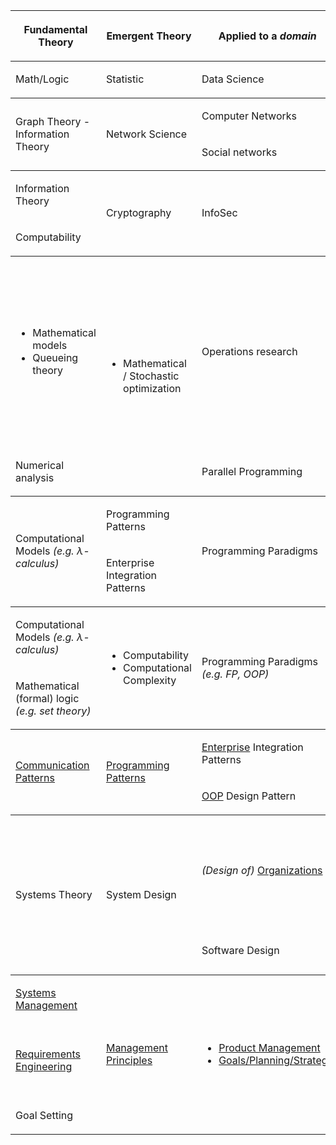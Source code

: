 
<table>
  <tr>
    <th><p>Fundamental Theory</p>
</th>
    <th><p>Emergent Theory</p>
</th>
    <th><p>Applied to a <em>domain</em></p>
</th>
    <th><p>Applied to the real world</p>
</th>
  </tr>
  <tbody>
    <tr>
      <td><p>Math/Logic</p>
</td>
      <td><p>Statistic</p>
</td>
      <td><p>Data Science</p>
</td>
      <td><p>Data Engineering</p>
</td>
    </tr>
    <tr></tr>
    <tr></tr>
  </tbody>
  <tbody>
    <tr>
      <td rowspan="2"><p>Graph Theory - Information Theory</p>
</td>
      <td rowspan="2"><p>Network Science</p>
</td>
      <td><p>Computer Networks</p>
</td>
      <td rowspan="2"><p>Telecommunications network</p>
</td>
    </tr>
    <tr>
      <td><p>Social networks</p>
</td>
    </tr>
    <tr></tr>
  </tbody>
  <tbody>
    <tr>
      <td><p>Information Theory</p>
</td>
      <td rowspan="2"><p>Cryptography</p>
</td>
      <td rowspan="2"><p>InfoSec</p>
</td>
      <td rowspan="2"><p>Application / Computer / Network Security</p>
</td>
    </tr>
    <tr>
      <td><p>Computability</p>
</td>
    </tr>
    <tr></tr>
  </tbody>
  <tbody>
    <tr>
      <td><ul>
<li>Mathematical models</li>
<li>Queueing theory</li>
</ul>
</td>
      <td rowspan="2"><ul>
<li>Mathematical / Stochastic optimization</li>
</ul>
</td>
      <td><p>Operations research</p>
</td>
      <td><p>Domains</p>
<ul>
<li>Industrial engineering</li>
<li>Scheduling</li>
<li>Supply chain management</li>
</ul>
<p>Applications</p>
<ul>
<li>ERP systems</li>
<li>CRM systems</li>
<li>BI systems</li>
<li>HR systems</li>
</ul>
</td>
    </tr>
    <tr>
      <td><p>Numerical analysis</p>
</td>
      <td><p>Parallel Programming</p>
</td>
      <td><p>High-performance computing</p>
</td>
    </tr>
    <tr></tr>
  </tbody>
  <tbody>
    <tr>
      <td rowspan="2"><p>Computational Models <em>(e.g. λ-calculus)</em></p>
</td>
      <td><p>Programming Patterns</p>
</td>
      <td rowspan="2"><p>Programming Paradigms</p>
</td>
      <td><p>Programming Languages</p>
</td>
    </tr>
    <tr>
      <td><p>Enterprise Integration Patterns</p>
</td>
      <td><p>OOP Design Patterns</p>
</td>
    </tr>
    <tr></tr>
  </tbody>
  <tbody>
    <tr>
      <td><p>Computational Models <em>(e.g. λ-calculus)</em></p>
</td>
      <td rowspan="2"><ul>
<li>Computability</li>
<li>Computational Complexity</li>
</ul>
</td>
      <td rowspan="2"><p>Programming Paradigms <em>(e.g. FP, OOP)</em></p>
</td>
      <td rowspan="2"><p>Programming Languages <em>(e.g. C, Java)</em></p>
</td>
    </tr>
    <tr>
      <td><p>Mathematical (formal) logic <em>(e.g. set theory)</em></p>
</td>
    </tr>
    <tr></tr>
  </tbody>
  <tbody>
    <tr>
      <td rowspan="2"><p><a href="communication-patterns.md">Communication Patterns</a></p>
</td>
      <td rowspan="2"><p><a href="programming-patterns.md">Programming Patterns</a></p>
</td>
      <td><p><u>Enterprise</u> Integration Patterns</p>
</td>
      <td rowspan="2"><p><a href="programming-paradigms.md">Programming Paradigms</a></p>
</td>
    </tr>
    <tr>
      <td><p><u>OOP</u> Design Pattern</p>
</td>
    </tr>
    <tr></tr>
  </tbody>
  <tbody>
    <tr>
      <td rowspan="2"><p>Systems Theory</p>
</td>
      <td rowspan="2"><p>System Design</p>
</td>
      <td><p><em>(Design of)</em> <a href="organization-structure.md">Organizations</a></p>
</td>
      <td><ul>
<li>Business administration</li>
<li>Enterprise application integration</li>
<li>Enterprise Architecture</li>
</ul>
</td>
    </tr>
    <tr>
      <td><p>Software Design</p>
</td>
      <td><p>Domain-Driven Design, <a href="domain-driven-design.md">DDD</a></p>
</td>
    </tr>
    <tr></tr>
  </tbody>
  <tbody>
    <tr>
      <td><p><a href="systems-management.md">Systems Management</a></p>
</td>
      <td rowspan="3"><p><a href="management-principles">Management Principles</a></p>
</td>
      <td rowspan="3"><ul>
<li><a href="product-management">Product Management</a></li>
<li><a href="goals-planning-strategy.md">Goals/Planning/Strategy</a></li>
</ul>
</td>
      <td><p><a href="project-management">Project Management</a></p>
</td>
    </tr>
    <tr>
      <td><p><a href="requirements-engineering.md">Requirements Engineering</a></p>
</td>
      <td><ul>
<li>Product Discovery</li>
<li>Product Delivery</li>
<li>Product Strategy</li>
</ul>
</td>
    </tr>
    <tr>
      <td><p>Goal Setting</p>
</td>
      <td><p>Business Operations</p>
</td>
    </tr>
  </tbody>
</table>
